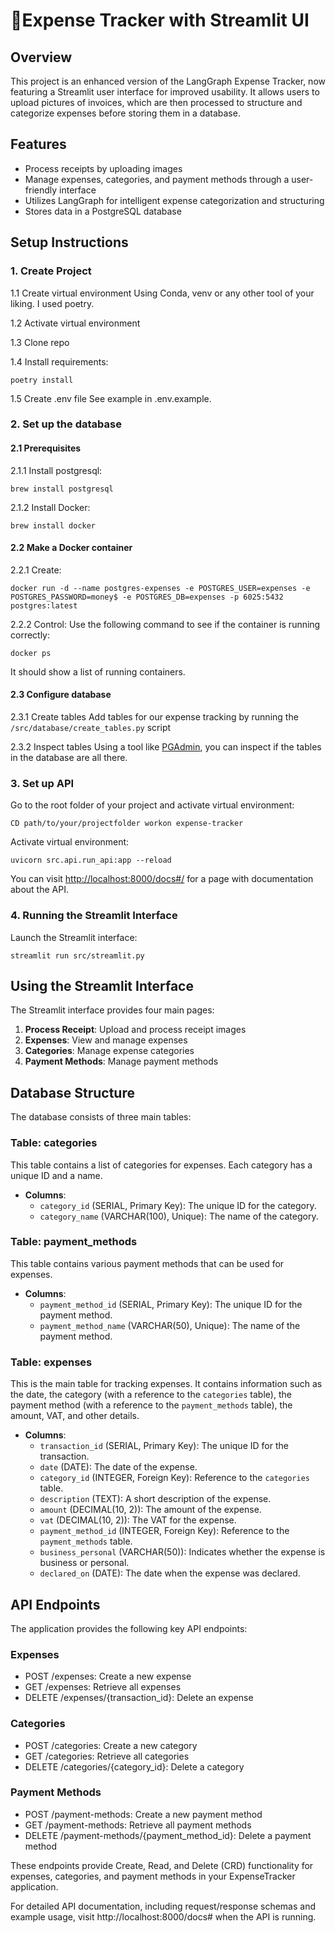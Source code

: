 # 💸Expense Tracker with Streamlit UI

## Overview

This project is an enhanced version of the LangGraph Expense Tracker, now featuring a Streamlit user interface for improved usability. It allows users to upload pictures of invoices, which are then processed to structure and categorize expenses before storing them in a database.

## Features

- Process receipts by uploading images
- Manage expenses, categories, and payment methods through a user-friendly interface
- Utilizes LangGraph for intelligent expense categorization and structuring
- Stores data in a PostgreSQL database


## Setup Instructions

### 1. Create Project

1.1 Create virtual environment
Using Conda, venv or any other tool of your liking. I used poetry.

1.2 Activate virtual environment

1.3 Clone repo

1.4 Install requirements:

```poetry install```

1.5 Create .env file
See example in .env.example.

### 2. Set up the database

#### 2.1 Prerequisites

2.1.1 Install postgresql:

```brew install postgresql```

2.1.2 Install Docker:

```brew install docker```

#### 2.2 Make a Docker container

2.2.1 Create:

```docker run -d --name postgres-expenses -e POSTGRES_USER=expenses -e POSTGRES_PASSWORD=money$ -e POSTGRES_DB=expenses -p 6025:5432 postgres:latest```


2.2.2 Control:
Use the following command to see if the container is running correctly:

```docker ps```

It should show a list of running containers.

#### 2.3 Configure database

2.3.1 Create tables
Add tables for our expense tracking by running the `/src/database/create_tables.py` script

2.3.2 Inspect tables
Using a tool like [PGAdmin](pgadmin.org), you can inspect if the tables in the database are all there.

### 3. Set up API

Go to the root folder of your project and activate virtual environment:

```CD path/to/your/projectfolder workon expense-tracker```


Activate virtual environment:

```uvicorn src.api.run_api:app --reload```

You can visit [http://localhost:8000/docs#/](http://localhost:8000/docs#/) for a page with documentation about the API.

### 4. Running the Streamlit Interface

Launch the Streamlit interface:

```streamlit run src/streamlit.py```


## Using the Streamlit Interface

The Streamlit interface provides four main pages:

1. **Process Receipt**: Upload and process receipt images
2. **Expenses**: View and manage expenses
3. **Categories**: Manage expense categories
4. **Payment Methods**: Manage payment methods

## Database Structure

The database consists of three main tables:

### Table: categories
This table contains a list of categories for expenses. Each category has a unique ID and a name.

- **Columns**:
  - `category_id` (SERIAL, Primary Key): The unique ID for the category.
  - `category_name` (VARCHAR(100), Unique): The name of the category.

### Table: payment_methods
This table contains various payment methods that can be used for expenses.

- **Columns**:
  - `payment_method_id` (SERIAL, Primary Key): The unique ID for the payment method.
  - `payment_method_name` (VARCHAR(50), Unique): The name of the payment method.

### Table: expenses
This is the main table for tracking expenses. It contains information such as the date, the category (with a reference to the `categories` table), the payment method (with a reference to the `payment_methods` table), the amount, VAT, and other details.

- **Columns**:
  - `transaction_id` (SERIAL, Primary Key): The unique ID for the transaction.
  - `date` (DATE): The date of the expense.
  - `category_id` (INTEGER, Foreign Key): Reference to the `categories` table.
  - `description` (TEXT): A short description of the expense.
  - `amount` (DECIMAL(10, 2)): The amount of the expense.
  - `vat` (DECIMAL(10, 2)): The VAT for the expense.
  - `payment_method_id` (INTEGER, Foreign Key): Reference to the `payment_methods` table.
  - `business_personal` (VARCHAR(50)): Indicates whether the expense is business or personal.
  - `declared_on` (DATE): The date when the expense was declared.

## API Endpoints

The application provides the following key API endpoints:

### Expenses
- POST /expenses: Create a new expense
- GET /expenses: Retrieve all expenses
- DELETE /expenses/{transaction_id}: Delete an expense

### Categories
- POST /categories: Create a new category
- GET /categories: Retrieve all categories
- DELETE /categories/{category_id}: Delete a category

### Payment Methods
- POST /payment-methods: Create a new payment method
- GET /payment-methods: Retrieve all payment methods
- DELETE /payment-methods/{payment_method_id}: Delete a payment method

These endpoints provide Create, Read, and Delete (CRD) functionality for expenses, categories, and payment methods in your ExpenseTracker application.

For detailed API documentation, including request/response schemas and example usage, visit http://localhost:8000/docs# when the API is running.


